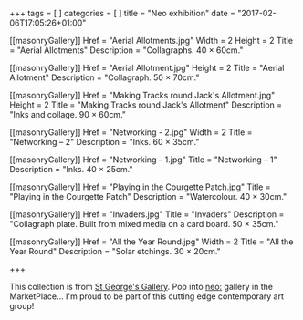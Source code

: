 +++
tags = [ ]
categories = [ ]
title = "Neo exhibition"
date = "2017-02-06T17:05:26+01:00"

[[masonryGallery]]
  Href = "Aerial Allotments.jpg"
  Width = 2
  Height = 2
  Title = "Aerial Allotments"
  Description = "Collagraphs. 40 × 60cm."

[[masonryGallery]]
  Href = "Aerial Allotment.jpg"
  Height = 2
  Title = "Aerial Allotment"
  Description = "Collagraph. 50 × 70cm."

[[masonryGallery]]
  Href = "Making Tracks round Jack's Allotment.jpg"
  Height = 2
  Title = "Making Tracks round Jack's Allotment"
  Description = "Inks and collage. 90 × 60cm."

[[masonryGallery]]
  Href = "Networking - 2.jpg"
  Width = 2
  Title = "Networking – 2"
  Description = "Inks. 60 × 35cm."

[[masonryGallery]]
  Href = "Networking – 1.jpg"
  Title = "Networking – 1"
  Description = "Inks. 40 × 25cm."

[[masonryGallery]]
  Href = "Playing in the Courgette Patch.jpg"
  Title = "Playing in the Courgette Patch"
  Description = "Watercolour. 40 × 30cm."

[[masonryGallery]]
  Href = "Invaders.jpg"
  Title = "Invaders"
  Description = "Collagraph plate. Built from mixed media on a card board. 50 × 35cm."

[[masonryGallery]]
  Href = "All the Year Round.jpg"
  Width = 2
  Title = "All the Year Round"
  Description = "Solar etchings. 30 × 20cm."

+++

This collection is from [St George's Gallery](https://www.facebook.com/TheGalleryAtSGH/). Pop into [neo:](http://www.neoartists.co.uk/) gallery in the MarketPlace... I'm proud to be part of this cutting edge contemporary art group!

